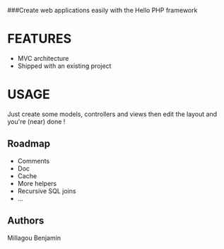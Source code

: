 ###Create web applications easily with the Hello PHP framework

# FEATURES
 - MVC architecture
 - Shipped with an existing project

# USAGE
Just create some models, controllers and views then edit the layout and you're (near) done !

## Roadmap
 - Comments
 - Doc
 - Cache
 - More helpers
 - Recursive SQL joins
 - ...

## Authors

Millagou Benjamin


